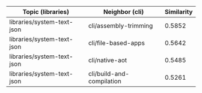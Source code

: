 | Topic (libraries) | Neighbor (cli) | Similarity |
|-------------|-------------------|------------|
| libraries/system-text-json | cli/assembly-trimming | 0.5852 |
| libraries/system-text-json | cli/file-based-apps | 0.5642 |
| libraries/system-text-json | cli/native-aot | 0.5485 |
| libraries/system-text-json | cli/build-and-compilation | 0.5261 |
